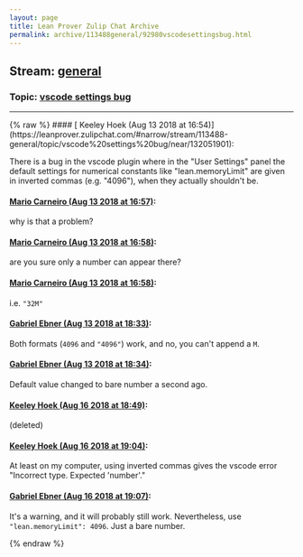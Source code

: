 ```yaml
---
layout: page
title: Lean Prover Zulip Chat Archive 
permalink: archive/113488general/92980vscodesettingsbug.html
---
```


## Stream: [general](https://leanprover-community.github.io/archive/113488general/index.html)
### Topic: [vscode settings bug](https://leanprover-community.github.io/archive/113488general/92980vscodesettingsbug.html)

---

<base href="https://leanprover.zulipchat.com">
{% raw %}
#### [ Keeley Hoek (Aug 13 2018 at 16:54)](https://leanprover.zulipchat.com/#narrow/stream/113488-general/topic/vscode%20settings%20bug/near/132051901):
<p>There is a bug in the vscode plugin where in the "User Settings" panel the default settings for numerical constants like "lean.memoryLimit" are given in inverted commas (e.g. "4096"), when they actually shouldn't be.</p>

#### [ Mario Carneiro (Aug 13 2018 at 16:57)](https://leanprover.zulipchat.com/#narrow/stream/113488-general/topic/vscode%20settings%20bug/near/132052062):
<p>why is that a problem?</p>

#### [ Mario Carneiro (Aug 13 2018 at 16:58)](https://leanprover.zulipchat.com/#narrow/stream/113488-general/topic/vscode%20settings%20bug/near/132052114):
<p>are you sure only a number can appear there?</p>

#### [ Mario Carneiro (Aug 13 2018 at 16:58)](https://leanprover.zulipchat.com/#narrow/stream/113488-general/topic/vscode%20settings%20bug/near/132052152):
<p>i.e. <code>"32M"</code></p>

#### [ Gabriel Ebner (Aug 13 2018 at 18:33)](https://leanprover.zulipchat.com/#narrow/stream/113488-general/topic/vscode%20settings%20bug/near/132057724):
<p>Both formats (<code>4096</code> and <code>"4096"</code>) work, and no, you can't append a <code>M</code>.</p>

#### [ Gabriel Ebner (Aug 13 2018 at 18:34)](https://leanprover.zulipchat.com/#narrow/stream/113488-general/topic/vscode%20settings%20bug/near/132057784):
<p>Default value changed to bare number a second ago.</p>

#### [ Keeley Hoek (Aug 16 2018 at 18:49)](https://leanprover.zulipchat.com/#narrow/stream/113488-general/topic/vscode%20settings%20bug/near/132251465):
<p>(deleted)</p>

#### [ Keeley Hoek (Aug 16 2018 at 19:04)](https://leanprover.zulipchat.com/#narrow/stream/113488-general/topic/vscode%20settings%20bug/near/132252299):
<p>At least on my computer, using inverted commas gives the vscode error "Incorrect type. Expected 'number'."</p>

#### [ Gabriel Ebner (Aug 16 2018 at 19:07)](https://leanprover.zulipchat.com/#narrow/stream/113488-general/topic/vscode%20settings%20bug/near/132252469):
<p>It's a warning, and it will probably still work.  Nevertheless, use <code>"lean.memoryLimit": 4096</code>.  Just a bare number.</p>


{% endraw %}

